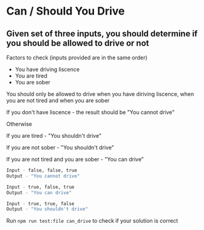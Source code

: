 # Can / Should You Drive

## Given set of three inputs, you should determine if you should be allowed to drive or not

Factors to check (inputs provided are in the same order)

* You have driving liscence
* You are tired
* You are sober

You should only be allowed to drive when you have diriving liscence, when you are not tired and when you are sober

If you don't have liscence - the result should be "You cannot drive"

Otherwise

If you are tired - "You shouldn't drive"

If you are not sober - "You shouldn't drive"

If you are not tired and you are sober - "You can drive"

```bash
Input - false, false, true
Output - "You cannot drive"

Input - true, false, true
Output - "You can drive"

Input - true, true, false
Output - "You shouldn't drive"
```

Run ``npm run test:file can_drive`` to check if your solution is correct
